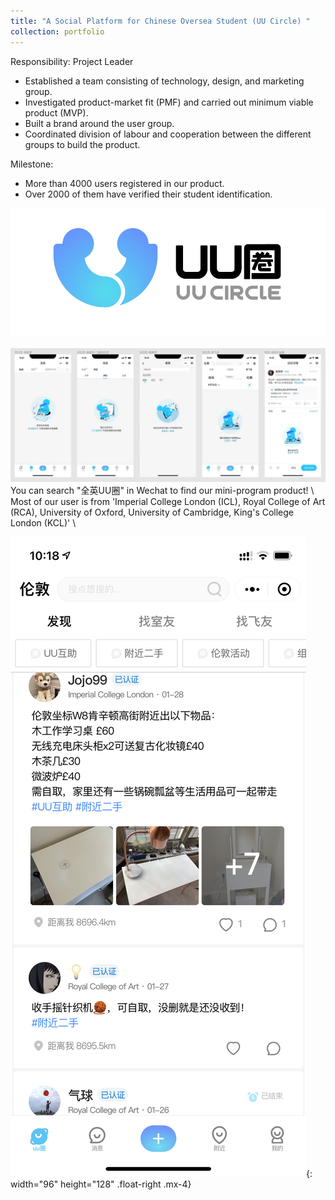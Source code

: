 ```yaml
---
title: "A Social Platform for Chinese Oversea Student (UU Circle) "
collection: portfolio
---
```


Responsibility: Project Leader 
- Established a team consisting of technology, design, and marketing group.
- Investigated product-market fit (PMF) and carried out minimum viable product (MVP).
- Built a brand around the user group.
- Coordinated division of labour and cooperation between the different groups to build the product.

Milestone:
- More than 4000 users registered in our product. 
- Over 2000 of them have verified their student identification. 

<img src='/images/uucircle_logo.png'>
<br />
<br />
<img src='/images/uucircle_2.png'>
You can search "全英UU圈" in Wechat to find our mini-program product! \
Most of our user is from 'Imperial College London (ICL), Royal College of Art (RCA), University of Oxford, University of Cambridge, King's College London (KCL)' \

<img src='/images/uucircle_1.png '>{: width="96" height="128" .float-right .mx-4}
<br />
<br />
